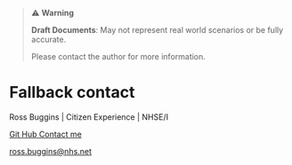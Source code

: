 > ⚠️ **Warning**
>  
> **Draft Documents**: May not represent real world scenarios or be fully accurate.
>
> Please contact the author for more information.

# Fallback contact
Ross Buggins | Citizen Experience | NHSE/I

[Git Hub Contact me](https://github.com/RossBugginsNHS/contact-me/issues/new?assignees=RossBugginsNHS&labels=contact&template=contact-me-template.yaml&title=%5BContact%5D%3A+Citizen%20Experience%20Contact)

ross.buggins@nhs.net

